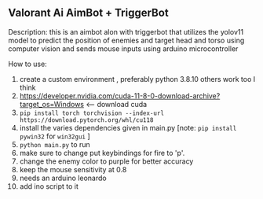 ## Valorant Ai AimBot + TriggerBot

Description: this is an aimbot alon with triggerbot that utilizes the yolov11 model to predict the position of enemies and target head and torso using computer vision
and sends mouse inputs using arduino microcontroller

How to use:
1. create a custom environment , preferably python 3.8.10 others work too I think
2. https://developer.nvidia.com/cuda-11-8-0-download-archive?target_os=Windows <-- download cuda
3. `pip install torch torchvision --index-url https://download.pytorch.org/whl/cu118`
4. install the varies dependencies given in main.py [note: `pip install pywin32` for `win32gui` ]
5. `python main.py` to run
6. make sure to change put keybindings for fire to 'p'.
7. change the enemy color to purple for better accuracy
8. keep the mouse sensitivity at 0.8
9. needs an arduino leonardo
10. add ino script to it


